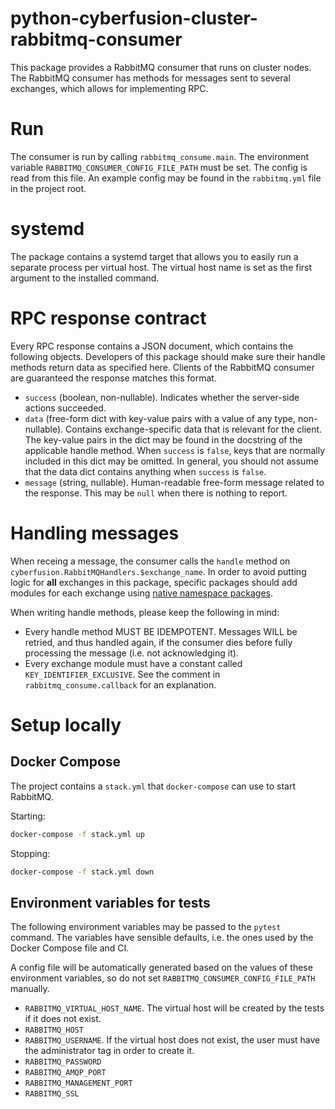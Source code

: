 # python-cyberfusion-cluster-rabbitmq-consumer

This package provides a RabbitMQ consumer that runs on cluster nodes. The RabbitMQ consumer has methods for messages sent to several exchanges, which allows for implementing RPC.

# Run

The consumer is run by calling `rabbitmq_consume.main`. The environment variable `RABBITMQ_CONSUMER_CONFIG_FILE_PATH` must be set. The config is read from this file. An example config may be found in the `rabbitmq.yml` file in the project root.

# systemd

The package contains a systemd target that allows you to easily run a separate process per virtual host. The virtual host name is set as the first argument to the installed command.

# RPC response contract

Every RPC response contains a JSON document, which contains the following objects. Developers of this package should make sure their handle methods return data as specified here. Clients of the RabbitMQ consumer are guaranteed the response matches this format.

* `success` (boolean, non-nullable). Indicates whether the server-side actions succeeded.
* `data` (free-form dict with key-value pairs with a value of any type, non-nullable). Contains exchange-specific data that is relevant for the client. The key-value pairs in the dict may be found in the docstring of the applicable handle method. When `success` is `false`, keys that are normally included in this dict may be omitted. In general, you should not assume that the data dict contains anything when `success` is `false`.
* `message` (string, nullable). Human-readable free-form message related to the response. This may be `null` when there is nothing to report.

# Handling messages

When receing a message, the consumer calls the `handle` method on `cyberfusion.RabbitMQHandlers.$exchange_name`. In order to avoid putting logic for **all** exchanges in this package, specific packages should add modules for each exchange using [native namespace packages](https://packaging.python.org/en/latest/guides/packaging-namespace-packages/#native-namespace-packages).

When writing handle methods, please keep the following in mind:

* Every handle method MUST BE IDEMPOTENT. Messages WILL be retried, and thus handled again, if the consumer dies before fully processing the message (i.e. not acknowledging it).
* Every exchange module must have a constant called `KEY_IDENTIFIER_EXCLUSIVE`. See the comment in `rabbitmq_consume.callback` for an explanation.

# Setup locally

## Docker Compose

The project contains a `stack.yml` that `docker-compose` can use to start RabbitMQ.

Starting:

```bash
docker-compose -f stack.yml up
```

Stopping:

```bash
docker-compose -f stack.yml down
```

## Environment variables for tests

The following environment variables may be passed to the `pytest` command. The variables have sensible defaults, i.e. the ones used by the Docker Compose file and CI.

A config file will be automatically generated based on the values of these environment variables, so do not set `RABBITMQ_CONSUMER_CONFIG_FILE_PATH` manually.

* `RABBITMQ_VIRTUAL_HOST_NAME`. The virtual host will be created by the tests if it does not exist.
* `RABBITMQ_HOST`
* `RABBITMQ_USERNAME`. If the virtual host does not exist, the user must have the administrator tag in order to create it.
* `RABBITMQ_PASSWORD`
* `RABBITMQ_AMQP_PORT`
* `RABBITMQ_MANAGEMENT_PORT`
* `RABBITMQ_SSL`

